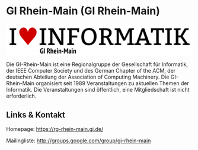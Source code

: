 # GI Rhein-Main (GI Rhein-Main)
![GI Rhein-Main](./girheinmain.logo.png)

Die GI-Rhein-Main ist eine Regionalgruppe der
Gesellschaft für Informatik, der IEEE Computer Society und des
German Chapter of the ACM, der deutschen Abteilung der Association
of Computing Machinery. Die GI-Rhein-Main organisiert seit 1989
Veranstaltungen zu aktuellen Themen der Informatik. Die
Veranstaltungen sind öffentlich, eine Mitgliedschaft ist nicht
erforderlich.


## Links &amp; Kontakt

Homepage: <https://rg-rhein-main.gi.de/>








Mailingliste: <http://groups.google.com/group/gi-rhein-main>


